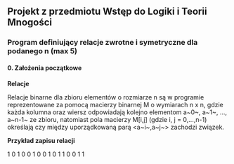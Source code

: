 ## Projekt z przedmiotu Wstęp do Logiki i Teorii Mnogości
### Program definiujący relacje zwrotne i symetryczne dla podanego n (max 5)
#### 0. Założenia początkowe
**Relacje**

Relacje binarne dla zbioru elementów o rozmiarze n są w programie reprezentowane za pomocą macierzy binarnej M o wymiarach n x n, gdzie każda kolumna oraz wiersz odpowiadają kolejno elementom a~0~, a~1~, ..., a~n-1~ ze zbioru, natomiast pola macierzy M[i,j] (gdzie i, j = 0,...,n-1) określają czy między uporządkowaną parą <a~i~,a~j~> zachodzi związek.

**Przykład zapisu relacji**

1 0 1 0
0 1 0 0
1 0 1 1
0 0 1 1
